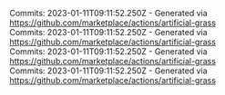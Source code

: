 Commits: 2023-01-11T09:11:52.250Z - Generated via https://github.com/marketplace/actions/artificial-grass
<br>
Commits: 2023-01-11T09:11:52.250Z - Generated via https://github.com/marketplace/actions/artificial-grass
<br>
Commits: 2023-01-11T09:11:52.250Z - Generated via https://github.com/marketplace/actions/artificial-grass
<br>
Commits: 2023-01-11T09:11:52.250Z - Generated via https://github.com/marketplace/actions/artificial-grass
<br>
